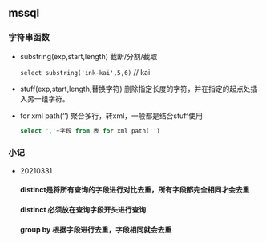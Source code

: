 ## mssql

### 字符串函数

+ substring(exp,start,length)	截断/分割/截取

  `select substring('ink-kai',5,6)`	// kai

+ stuff(exp,start,length,替换字符)  删除指定长度的字符，并在指定的起点处插入另一组字符。

+ for xml path(‘’) 聚合多行，转xml，一般都是结合stuff使用

  ```sql
  select ','+字段 from 表 for xml path('')
  ```

  

### 小记

+ 20210331

  #### distinct是将所有查询的字段进行对比去重，所有字段都完全相同才会去重

  #### distinct 必须放在查询字段开头进行查询

  #### group by 根据字段进行去重，字段相同就会去重


